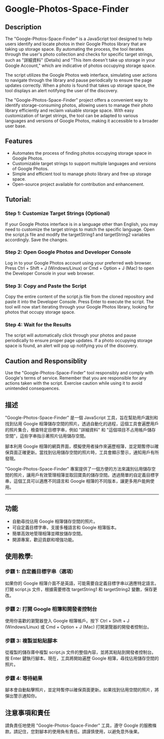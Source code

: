 # Google-Photos-Space-Finder

## Description
The "Google-Photos-Space-Finder" is a JavaScript tool designed to help users identify and locate photos in their Google Photos library that are taking up storage space. By automating the process, the tool iterates through the user's photo collection and checks for specific target strings, such as "詳細資料" (Details) and "This item doesn't take up storage in your Google Account," which are indicative of photos occupying storage space.

The script utilizes the Google Photos web interface, simulating user actions to navigate through the library and pause periodically to ensure the page updates correctly. When a photo is found that takes up storage space, the tool displays an alert notifying the user of the discovery.

The "Google-Photos-Space-Finder" project offers a convenient way to identify storage-consuming photos, allowing users to manage their photo library efficiently and reclaim valuable storage space. With easy customization of target strings, the tool can be adapted to various languages and versions of Google Photos, making it accessible to a broader user base.


## Features
* Automates the process of finding photos occupying storage space in Google Photos.
* Customizable target strings to support multiple languages and versions of Google Photos.
* Simple and efficient tool to manage photo library and free up storage space.
* Open-source project available for contribution and enhancement.


## Tutorial:
### Step 1: Customize Target Strings (Optional)
If your Google Photos interface is in a language other than English, you may need to customize the target strings to match the specific language. Open the script.js file and modify the targetString1 and targetString2 variables accordingly. Save the changes.

### Step 2: Open Google Photos and Developer Console
Log in to your Google Photos account using your preferred web browser. Press Ctrl + Shift + J (Windows/Linux) or Cmd + Option + J (Mac) to open the Developer Console in your web browser.

### Step 3: Copy and Paste the Script
Copy the entire content of the script.js file from the cloned repository and paste it into the Developer Console. Press Enter to execute the script. The tool will now start iterating through your Google Photos library, looking for photos that occupy storage space.

### Step 4: Wait for the Results
The script will automatically click through your photos and pause periodically to ensure proper page updates. If a photo occupying storage space is found, an alert will pop up notifying you of the discovery.


## Caution and Responsiblity
Use the "Google-Photos-Space-Finder" tool responsibly and comply with Google's terms of service. Remember that you are responsible for any actions taken with the script. Exercise caution while using it to avoid unintended consequences.

## 描述
"Google-Photos-Space-Finder" 是一個 JavaScript 工具，旨在幫助用戶識別和找到佔用 Google 相簿儲存空間的照片。透過自動化的過程，這個工具會遍歷用戶的照片集合，檢查特定目標字串，例如 "詳細資料" 和 "這個項目不占用帳戶儲存空間"，這些字串指示著照片佔用儲存空間。

腳本利用 Google 相簿的網頁界面，模擬使用者操作來遍歷相簿，並定期暫停以確保頁面正確更新。當找到佔用儲存空間的照片時，工具會顯示警示，通知用戶有所發現。

"Google-Photos-Space-Finder" 專案提供了一個方便的方法來識別佔用儲存空間的照片，讓用戶有效管理相簿並取回寶貴的儲存空間。透過簡單的自定義目標字串，這個工具可以適應不同語言和 Google 相簿的不同版本，讓更多用戶能夠使用。

****

## 功能
* 自動尋找佔用 Google 相簿儲存空間的照片。
* 可自定義目標字串，支援多種語言和 Google 相簿版本。
* 簡單高效地管理相簿並釋放儲存空間。
* 開源專案，歡迎貢獻和增強功能。


## 使用教學:
### 步驟 1: 自定義目標字串（選項）
如果你的 Google 相簿介面不是英語，可能需要自定義目標字串以適應特定語言。打開 script.js 文件，根據需要修改 targetString1 和 targetString2 變數，保存更改。

### 步驟 2: 打開 Google 相簿和開發者控制台
使用你喜歡的瀏覽器登入 Google 相簿帳戶。按下 Ctrl + Shift + J (Windows/Linux) 或 Cmd + Option + J (Mac) 打開瀏覽器的開發者控制台。

### 步驟 3: 複製並粘貼腳本
從複製的儲存庫中複製 script.js 文件的整個內容，並將其粘貼到開發者控制台。按 Enter 鍵執行腳本。現在，工具將開始遍歷 Google 相簿，尋找佔用儲存空間的照片。

### 步驟 4: 等待結果
腳本會自動點擊照片，並定時暫停以確保頁面更新。如果找到佔用空間的照片，將彈出警示通知你。


## 注意事項和責任
請負責任地使用 "Google-Photos-Space-Finder" 工具，遵守 Google 的服務條款。請記住，您對腳本的使用負有責任。請謹慎使用，以避免意外後果。
